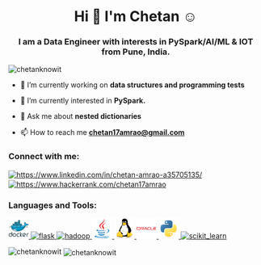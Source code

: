 <h1 align="center">Hi 👋 I'm Chetan ☺</h1>
<h3 align="center">I am a Data Engineer with interests in PySpark/AI/ML & IOT from Pune, India.</h3>

<p align="left"> <img src="https://komarev.com/ghpvc/?username=chetanknowit&label=Profile%20views&color=0e75b6&style=flat" alt="chetanknowit" /> </p>

- 🔭 I’m currently working on **data structures and programming tests**

- 🌱 I’m currently interested in **PySpark.**

- 💬 Ask me about **nested dictionaries**

- 📫 How to reach me **chetan17amrao@gmail.com**

<h3 align="left">Connect with me:</h3>
<p align="left">
<a href="https://linkedin.com/in/chetan-amrao-a35705135/" target="blank"><img align="center" src="https://raw.githubusercontent.com/rahuldkjain/github-profile-readme-generator/master/src/images/icons/Social/linked-in-alt.svg" alt="https://www.linkedin.com/in/chetan-amrao-a35705135/" height="30" width="40" /></a>
<a href="https://www.hackerrank.com/chetan17amrao" target="blank"><img align="center" src="https://raw.githubusercontent.com/rahuldkjain/github-profile-readme-generator/master/src/images/icons/Social/hackerrank.svg" alt="https://www.hackerrank.com/chetan17amrao" height="30" width="40" /></a>
</p>

<h3 align="left">Languages and Tools:</h3>
<p align="left">  <a href="https://www.docker.com/" target="_blank" rel="noreferrer"> <img src="https://raw.githubusercontent.com/devicons/devicon/master/icons/docker/docker-original-wordmark.svg" alt="docker" width="40" height="40"/> </a>  <a href="https://flask.palletsprojects.com/" target="_blank" rel="noreferrer"> <img src="https://www.vectorlogo.zone/logos/pocoo_flask/pocoo_flask-icon.svg" alt="flask" width="40" height="40"/> </a> <a href="https://hadoop.apache.org/" target="_blank" rel="noreferrer"> <img src="https://www.vectorlogo.zone/logos/apache_hadoop/apache_hadoop-icon.svg" alt="hadoop" width="40" height="40"/> </a> <a href="https://www.java.com" target="_blank" rel="noreferrer"> <img src="https://raw.githubusercontent.com/devicons/devicon/master/icons/java/java-original.svg" alt="java" width="40" height="40"/> </a> <a href="https://www.linux.org/" target="_blank" rel="noreferrer"> <img src="https://raw.githubusercontent.com/devicons/devicon/master/icons/linux/linux-original.svg" alt="linux" width="40" height="40"/> </a> <a href="https://www.mongodb.com/" target="_blank" rel="noreferrer">  <a href="https://www.oracle.com/" target="_blank" rel="noreferrer"> <img src="https://raw.githubusercontent.com/devicons/devicon/master/icons/oracle/oracle-original.svg" alt="oracle" width="40" height="40"/> </a> <a href="https://www.python.org" target="_blank" rel="noreferrer"> <img src="https://raw.githubusercontent.com/devicons/devicon/master/icons/python/python-original.svg" alt="python" width="40" height="40"/> </a> <a href="https://scikit-learn.org/" target="_blank" rel="noreferrer"> <img src="https://upload.wikimedia.org/wikipedia/commons/0/05/Scikit_learn_logo_small.svg" alt="scikit_learn" width="40" height="40"/> </a> </p>

<p><img align="left" src="https://github-readme-stats.vercel.app/api/top-langs?username=chetanknowit&show_icons=true&locale=en&layout=compact" alt="chetanknowit" /></p>

<p>&nbsp;<img align="center" src="https://github-readme-stats.vercel.app/api?username=chetanknowit&show_icons=true&locale=en" alt="chetanknowit" /></p>

